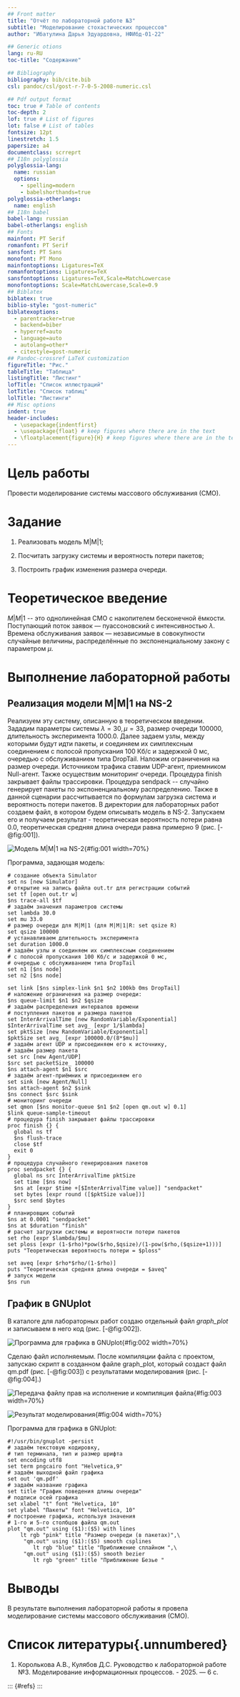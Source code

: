 ```yaml
---
## Front matter
title: "Отчёт по лабораторной работе №3"
subtitle: "Моделирование стохастических процессов"
author: "Ибатулина Дарья Эдуардовна, НФИбд-01-22"

## Generic otions
lang: ru-RU
toc-title: "Содержание"

## Bibliography
bibliography: bib/cite.bib
csl: pandoc/csl/gost-r-7-0-5-2008-numeric.csl

## Pdf output format
toc: true # Table of contents
toc-depth: 2
lof: true # List of figures
lot: false # List of tables
fontsize: 12pt
linestretch: 1.5
papersize: a4
documentclass: scrreprt
## I18n polyglossia
polyglossia-lang:
  name: russian
  options:
	- spelling=modern
	- babelshorthands=true
polyglossia-otherlangs:
  name: english
## I18n babel
babel-lang: russian
babel-otherlangs: english
## Fonts
mainfont: PT Serif
romanfont: PT Serif
sansfont: PT Sans
monofont: PT Mono
mainfontoptions: Ligatures=TeX
romanfontoptions: Ligatures=TeX
sansfontoptions: Ligatures=TeX,Scale=MatchLowercase
monofontoptions: Scale=MatchLowercase,Scale=0.9
## Biblatex
biblatex: true
biblio-style: "gost-numeric"
biblatexoptions:
  - parentracker=true
  - backend=biber
  - hyperref=auto
  - language=auto
  - autolang=other*
  - citestyle=gost-numeric
## Pandoc-crossref LaTeX customization
figureTitle: "Рис."
tableTitle: "Таблица"
listingTitle: "Листинг"
lofTitle: "Список иллюстраций"
lotTitle: "Список таблиц"
lolTitle: "Листинги"
## Misc options
indent: true
header-includes:
  - \usepackage{indentfirst}
  - \usepackage{float} # keep figures where there are in the text
  - \floatplacement{figure}{H} # keep figures where there are in the text
---
```


# Цель работы

Провести моделирование системы массового обслуживания (СМО).

# Задание

1. Реализовать модель M|M|1;

2. Посчитать загрузку системы и вероятность потери пакетов;

3. Построить график изменения размера очереди.

# Теоретическое введение

$M|M|1$ -- это однолинейная СМО с накопителем бесконечной ёмкости. Поступающий поток заявок — пуассоновский с интенсивностью $\lambda$. Времена обслуживания заявок — независимые в совокупности случайные величины, распределённые по экспоненциальному закону с параметром $\mu$.

# Выполнение лабораторной работы

## Реализация модели M|M|1 на NS-2

Реализуем эту систему, описанную в теоретическом введении. Зададим параметры системы $\lambda = 30, \, \mu = 33$, размер очереди 100000, длительность эксперимента 1000.0. Далее задаем узлы, между которыми будут идти пакеты, и соединяем их симплексным соединением с полосой пропускания 100 Кб/с и задержкой 0 мс, очередью с обслуживанием типа DropTail. Наложим ограничения на размер очереди. Источником трафика ставим UDP-агент, приемником Null-агент. Также осуществим мониторинг очереди. Процедура finish закрывает файлы трассировки. Процедура sendpack -- случайно генерирует пакеты по экспоненциальному распределению. Также в данной сценарии рассчитывается по формулам загрузка система и вероятность потери пакетов. В директории для лабораторных работ создаем файл, в котором будем описывать модель в NS-2. Запускаем его и получаем результат - теоретическая вероятность потери равна 0.0, теоретическая средняя длина очереди равна примерно 9 (рис. [-@fig:001]).

![Модель M|M|1 на NS-2](image/1.png){#fig:001 width=70%}

Программа, задающая модель:

```
# создание объекта Simulator
set ns [new Simulator]
# открытие на запись файла out.tr для регистрации событий
set tf [open out.tr w]
$ns trace-all $tf
# задаём значения параметров системы
set lambda 30.0
set mu 33.0
# размер очереди для M|M|1 (для M|M|1|R: set qsize R)
set qsize 100000
# устанавливаем длительность эксперимента
set duration 1000.0
# задаём узлы и соединяем их симплексным соединением
# с полосой пропускания 100 Кб/с и задержкой 0 мс,
# очередью с обслуживанием типа DropTail
set n1 [$ns node]
set n2 [$ns node]

set link [$ns simplex-link $n1 $n2 100kb 0ms DropTail]
# наложение ограничения на размер очереди:
$ns queue-limit $n1 $n2 $qsize
# задаём распределения интервалов времени
# поступления пакетов и размера пакетов
set InterArrivalTime [new RandomVariable/Exponential]
$InterArrivalTime set avg_ [expr 1/$lambda]
set pktSize [new RandomVariable/Exponential]
$pktSize set avg_ [expr 100000.0/(8*$mu)]
# задаём агент UDP и присоединяем его к источнику,
# задаём размер пакета
set src [new Agent/UDP]
$src set packetSize_ 100000
$ns attach-agent $n1 $src
# задаём агент-приёмник и присоединяем его
set sink [new Agent/Null]
$ns attach-agent $n2 $sink
$ns connect $src $sink
# мониторинг очереди
set qmon [$ns monitor-queue $n1 $n2 [open qm.out w] 0.1]
$link queue-sample-timeout
# процедура finish закрывает файлы трассировки
proc finish {} {
  global ns tf
  $ns flush-trace
  close $tf
  exit 0
}
# процедура случайного генерирования пакетов
proc sendpacket {} {
  global ns src InterArrivalTime pktSize
  set time [$ns now]
  $ns at [expr $time +[$InterArrivalTime value]] "sendpacket"
  set bytes [expr round ([$pktSize value])]
  $src send $bytes
}
# планировщик событий
$ns at 0.0001 "sendpacket"
$ns at $duration "finish"
# расчет загрузки системы и вероятности потери пакетов
set rho [expr $lambda/$mu]
set ploss [expr (1-$rho)*pow($rho,$qsize)/(1-pow($rho,($qsize+1)))]
puts "Теоретическая вероятность потери = $ploss"

set aveq [expr $rho*$rho/(1-$rho)]
puts "Теоретическая средняя длина очереди = $aveq"
# запуск модели
$ns run
```

## График в GNUplot

В каталоге для лабораторных работ создаю отдельный файл *graph_plot* и записываем в него код (рис. [-@fig:002]).

![Программа для графика в GNUplot](image/2.png){#fig:002 width=70%}

Сделаю файл исполняемым. После компиляции файла с проектом, запускаю скрипт в созданном файле graph_plot, который создаст файл qm.pdf (рис. [-@fig:003]) с результатами моделирования (рис. [-@fig:004].)

![Передача файлу прав на исполнение и компиляция файла](image/3.png){#fig:003 width=70%}

![Результат моделирования](image/4.png){#fig:004 width=70%}

Программа для графика в GNUplot:

```
#!/usr/bin/gnuplot -persist
# задаём текстовую кодировку,
# тип терминала, тип и размер шрифта
set encoding utf8
set term pngcairo font "Helvetica,9"
# задаём выходной файл графика
set out 'qm.pdf'
# задаём название графика
set title "График поведения длины очереди"
# подписи осей графика
set xlabel "t" font "Helvetica, 10"
set ylabel "Пакеты" font "Helvetica, 10"
# построение графика, используя значения
# 1-го и 5-го столбцов файла qm.out
plot "qm.out" using ($1):($5) with lines
	lt rgb "pink" title "Размер очереди (в пакетаx)",\
     "qm.out" using ($1):($5) smooth csplines
        lt rgb "blue" title "Приближение сплайном ",\
     "qm.out" using ($1):($5) smooth bezier
        lt rgb "green" title "Приближение Безье "
```

# Выводы

В результате выполнения лабораторной работы я провела моделирование системы массового обслуживания (СМО).

# Список литературы{.unnumbered}

1. Королькова А.В., Кулябов Д.С. Руководство к лабораторной работе №3. Моделирование информационных процессов. - 2025. — 6 с.

::: {#refs}
:::
